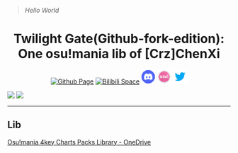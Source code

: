 > *Hello World*
# <div align="center">Twilight Gate(Github-fork-edition): One osu!mania lib of [Crz]ChenXi</div>
<div align="center">
  <a href="https://github.com/ChenXi094/TwilightGate-Homepage_of_ChenXi094-Githubfork"><img src="https://github.com/favicon.ico" alt="Github Page" /></a>
  <a href="https://space.bilibili.com/673806747/"><img src="https://www.bilibili.com/favicon.ico" alt="Bilibili Space" /></a>
  <a href="https://discord.gg/AeMtg8XU"><img src="https://github.com/ChenXi094/TwilightGate-Homepage_of_ChenXi094-Githubfork/blob/448d633477866d328f99bd75b21005fef9d0b5aa/lib/discord_32x32.png" alt="Discord" /></a>
  <a href="https://osu.ppy.sh/users/23890527"><img src="https://github.com/ChenXi094/TwilightGate-Homepage_of_ChenXi094-Githubfork/blob/448d633477866d328f99bd75b21005fef9d0b5aa/lib/osu_32x32.png" alt="Osu Profile" /></a>
  <a href="https://x.com/ChenXi094"><img src="https://github.com/ChenXi094/TwilightGate-Homepage_of_ChenXi094-Githubfork/blob/448d633477866d328f99bd75b21005fef9d0b5aa/lib/twitter_32x32.png" alt="Twitter" /></a>
</div>

![](https://img.shields.io/badge/dynamic/json?url=https%3A%2F%2Fapi.spencerwoo.com%2Fsubstats%2F%3Fsource%3Dbilibili%26queryKey%3D673806747&query=%24.data.totalSubs&label=Bilibili%20totalsubs&color=00b3ee)
![](https://img.shields.io/github/stars/ChenXi094/TwilightGate-Homepage_of_ChenXi094-Githubfork.svg)  

----------
## Lib
[Osu!mania 4key Charts Packs Library - OneDrive](https://1drv.ms/f/s!AoZo-eieKMWobD2o_Kvim5hXcf8?e=wmvubC)
